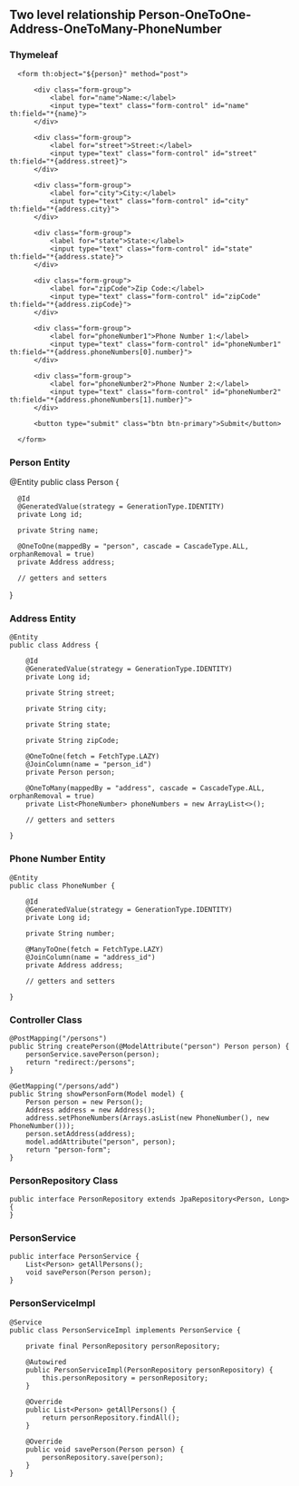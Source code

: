 ## Two level relationship Person-OneToOne-Address-OneToMany-PhoneNumber

### Thymeleaf
      <form th:object="${person}" method="post">

          <div class="form-group">
              <label for="name">Name:</label>
              <input type="text" class="form-control" id="name" th:field="*{name}">
          </div>

          <div class="form-group">
              <label for="street">Street:</label>
              <input type="text" class="form-control" id="street" th:field="*{address.street}">
          </div>

          <div class="form-group">
              <label for="city">City:</label>
              <input type="text" class="form-control" id="city" th:field="*{address.city}">
          </div>

          <div class="form-group">
              <label for="state">State:</label>
              <input type="text" class="form-control" id="state" th:field="*{address.state}">
          </div>

          <div class="form-group">
              <label for="zipCode">Zip Code:</label>
              <input type="text" class="form-control" id="zipCode" th:field="*{address.zipCode}">
          </div>

          <div class="form-group">
              <label for="phoneNumber1">Phone Number 1:</label>
              <input type="text" class="form-control" id="phoneNumber1" th:field="*{address.phoneNumbers[0].number}">
          </div>

          <div class="form-group">
              <label for="phoneNumber2">Phone Number 2:</label>
              <input type="text" class="form-control" id="phoneNumber2" th:field="*{address.phoneNumbers[1].number}">
          </div>

          <button type="submit" class="btn btn-primary">Submit</button>

      </form>
      
 ### Person Entity
 
   @Entity
  public class Person {

      @Id
      @GeneratedValue(strategy = GenerationType.IDENTITY)
      private Long id;

      private String name;

      @OneToOne(mappedBy = "person", cascade = CascadeType.ALL, orphanRemoval = true)
      private Address address;

      // getters and setters

  }
  
### Address Entity

    @Entity
    public class Address {

        @Id
        @GeneratedValue(strategy = GenerationType.IDENTITY)
        private Long id;

        private String street;

        private String city;

        private String state;

        private String zipCode;

        @OneToOne(fetch = FetchType.LAZY)
        @JoinColumn(name = "person_id")
        private Person person;

        @OneToMany(mappedBy = "address", cascade = CascadeType.ALL, orphanRemoval = true)
        private List<PhoneNumber> phoneNumbers = new ArrayList<>();

        // getters and setters

    }

### Phone Number Entity

    @Entity
    public class PhoneNumber {

        @Id
        @GeneratedValue(strategy = GenerationType.IDENTITY)
        private Long id;

        private String number;

        @ManyToOne(fetch = FetchType.LAZY)
        @JoinColumn(name = "address_id")
        private Address address;

        // getters and setters

    }
    
### Controller Class

    @PostMapping("/persons")
    public String createPerson(@ModelAttribute("person") Person person) {
        personService.savePerson(person);
        return "redirect:/persons";
    }

    @GetMapping("/persons/add")
    public String showPersonForm(Model model) {
        Person person = new Person();
        Address address = new Address();
        address.setPhoneNumbers(Arrays.asList(new PhoneNumber(), new PhoneNumber()));
        person.setAddress(address);
        model.addAttribute("person", person);
        return "person-form";
    }
    
### PersonRepository Class
    public interface PersonRepository extends JpaRepository<Person, Long> {
    }
    
### PersonService

    public interface PersonService {
        List<Person> getAllPersons();
        void savePerson(Person person);
    }
### PersonServiceImpl

    @Service
    public class PersonServiceImpl implements PersonService {

        private final PersonRepository personRepository;

        @Autowired
        public PersonServiceImpl(PersonRepository personRepository) {
            this.personRepository = personRepository;
        }

        @Override
        public List<Person> getAllPersons() {
            return personRepository.findAll();
        }

        @Override
        public void savePerson(Person person) {
            personRepository.save(person);
        }
    }







